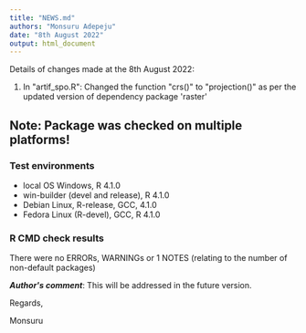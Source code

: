 ```yaml
---
title: "NEWS.md"
authors: "Monsuru Adepeju"
date: "8th August 2022"
output: html_document
---
```

 
Details of changes made at the 8th August 2022:

1. In "artif_spo.R": 
Changed the function "crs()" to "projection()" as 
per the updated version of dependency package 'raster' 

## Note: Package was checked on multiple platforms! 

### Test environments
* local OS Windows, R 4.1.0
* win-builder (devel and release), R 4.1.0
* Debian Linux, R-release, GCC, 4.1.0
* Fedora Linux (R-devel), GCC, R 4.1.0 


### R CMD check results
There were no ERRORs, WARNINGs or 1 NOTES (relating to the number of non-default packages) 

***Author's comment***: This will be addressed in the future version.

Regards,

Monsuru


